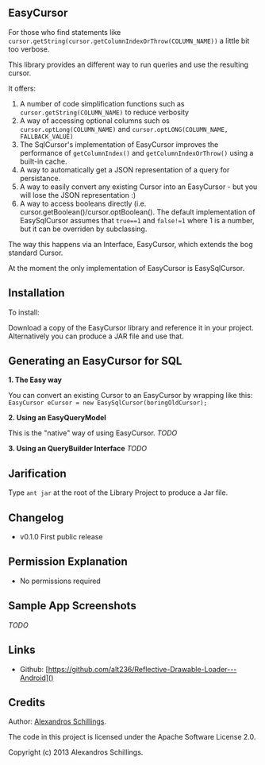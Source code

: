 EasyCursor
-----------
For those who find statements like `cursor.getString(cursor.getColumnIndexOrThrow(COLUMN_NAME))` a little bit too verbose.

This library provides an different way to run queries and use the resulting cursor.

It offers:
1) A number of code simplification functions such as `cursor.getString(COLUMN_NAME)` to reduce verbosity
2) A way of accessing optional columns such os `cursor.optLong(COLUMN_NAME)` and `cursor.optLONG(COLUMN_NAME, FALLBACK_VALUE)`
3) The SqlCursor's implementation of EasyCursor improves the performance of `getColumnIndex()` and `getColumnIndexOrThrow()` using a built-in cache.
4) A way to automatically get a JSON representation of a query for persistance.
5) A way to easily convert any existing Cursor into an EasyCursor - but you will lose the JSON representation :)
6) A way to access booleans directly (i.e. cursor.getBoolean()/cursor.optBoolean(). The default implementation of EasySqlCursor assumes that `true==1` and `false!=1` where 1 is a number, but it can be overriden by subclassing.

The way this happens via an Interface, EasyCursor, which extends the bog standard Cursor.

At the moment the only implementation of EasyCursor is EasySqlCursor.

Installation
-----------
To install:

Download a copy of the EasyCursor library and reference it in your project. 
Alternatively you can produce a JAR file and use that.

Generating an EasyCursor for SQL
-----------
<b>1. The Easy way</b>

You can convert an existing Cursor to an EasyCursor by wrapping like this:
`EasyCursor eCursor = new EasySqlCursor(boringOldCursor);`

<b>2. Using an EasyQueryModel</b>

This is the "native" way of using EasyCursor.
*TODO*

<b>3. Using an QueryBuilder Interface</b>
*TODO*

Jarification
-----------
Type `ant jar` at the root of the Library Project to produce a Jar file.


Changelog
-----------
* v0.1.0 First public release

Permission Explanation
-----------
* No permissions required
	
Sample App Screenshots
-----------
*TODO*

Links
-----------
* Github: [https://github.com/alt236/Reflective-Drawable-Loader---Android]()

Credits
-----------
Author: [Alexandros Schillings](https://github.com/alt236).

The code in this project is licensed under the Apache Software License 2.0.

Copyright (c) 2013 Alexandros Schillings.

